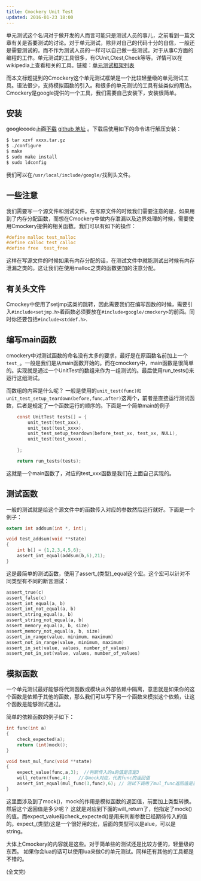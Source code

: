 ```yaml
---
title: Cmockery Unit Test 
updated: 2016-01-23 18:00
---
```


单元测试这个名词对于做开发的人而言可能只是测试人员的事儿，之前看到一篇文章有关是否要测试的讨论。对于单元测试，除非对自己的代码十分的自信，一般还是需要测试的。而不作为测试人员的一样可以自己做一些测试。对于从事C方面的编程的工作。单元测试的工具很多，有CUnit,Ctest,Check等等。详情可以在wikipedia上查看相关的工具。链接：[单元测试框架列表](http://en.wikipedia.org/wiki/List_of_unit_testing_frameworks)

而本文标题提到的Cmockery这个单元测试框架是一个比较轻量级的单元测试工具。语法很少，支持模拟函数的引入。和很多的单元测试的工具有些类似的用法。Cmockery是google提供的一个工具，我们需要自己安装下，安装很简单。

## 安装

~~googlecode上面[下载](https://code.google.com/p/cmockery/)~~ [github 地址](https://github.com/google/cmockery) 。下载后使用如下的命令进行解压安装：

```bash
$ tar xzvf xxxx.tar.gz
$ ./configure
$ make
$ sudo make install
$ sudo ldconfig
```
我们可以在`/usr/local/include/google/`找到头文件。


## 一些注意

我们需要写一个源文件和测试文件。在写原文件的时候我们需要注意的是，如果用到了内存分配函数，而想在Cmockery中做内存泄漏以及边界处理的时候，需要使用Cmockery提供的相关函数。我们可以有如下的操作：

```c
#define malloc test_malloc
#define calloc test_calloc
#define free  test_free

```

这样在写源文件的时候如果有内存分配的话，在测试文件中就能测试出时候有内存泄漏之类的。这让我们在使用malloc之类的函数更加的注意分配。


## 有关头文件

Cmockey中使用了setjmp这类的跳转，因此需要我们在编写函数的时候，需要引入`#include<setjmp.h>`着函数必须要放在`#include<google/cmockery>`的前面。同时你还要包括`#include<stddef.h>`. 


## 编写main函数

cmockery中对测试函数的命名没有太多的要求，最好是在原函数名前加上一个`test_`。一般是我们是从main函数开始的。而在cmockery中，main函数是很简单的。实现就是通过一个UnitTest的数组来作为一组测试的。最后使用run_tests()来运行这组测试。

而数组的内容是什么呢？ 一般是使用的`unit_test(func)和unit_test_setup_teardown(before,func,after)`这两个，前者是直接运行测试函数，后者是规定了一个函数运行的顺序的。下面是一个简单main的例子

```c
	const UnitTest tests[] = {
		unit_test(test_xxx),
		unit_test(test_xxxx),
		unit_test_setup_teardown(before_test_xx, test_xx, NULL),
		unit_test(test_xxxxx),
	
	};

	return run_tests(tests);

```

这就是一个main函数了，对应的test_xxx函数是我们在上面自己实现的。


## 测试函数

一般的测试就是给这个源文件中的函数传入对应的参数然后运行就好。下面是一个例子：

```c
extern int addsum(int *, int);

void test_addsum(void **state)
{
	int b[] = {1,2,3,4,5,6};
	assert_int_equal(addsum(b,6),21);
}

```

这是最简单的测试函数，使用了assert_(类型)_equal这个宏。这个宏可以针对不同类型有不同的断言测试：

```c
assert_true(c)
assert_false(c)
assert_int_equal(a, b)
assert_int_not_equal(a, b)
assert_string_equal(a, b)
assert_string_not_equal(a, b)
assert_memory_equal(a, b, size)
assert_memory_not_equal(a, b, size)
assert_in_range(value, minimum, maximum)
assert_not_in_range(value, minimum, maximum)
assert_in_set(value, values, number_of_values)
assert_not_in_set(value, values, number_of_values)

```

## 模拟函数

一个单元测试最好能够将代测函数或模块从外部依赖中隔离，意思就是如果你的这个函数是依赖于其他的函数，那么我们可以写下另一个函数来模拟这个依赖，让这个函数是能够测试通过。

简单的依赖函数的例子如下：

```c
int func(int a)
{
	check_expected(a);
	return (int)mock();
}

void test_mul_func(void **state)
{
	expect_value(func,a,3);  //判断传入的a的值是否是3
	will_return(func,4);   //与mock对应，代表func的返回值
	assert_int_equal(mul_func(3,func),6); // 测试下调用了mul_func返回值是否等6
}
```
这里面涉及到了mock()，mock的作用是模拟函数的返回值，前面加上类型转换。然后这个返回值是多少呢？ 这就是对应到下面的will_return了，他指定了mock()的值。而expect_value和check_expected()是用来判断参数已经期待传入的值的。expect_(类型)这是一个很好用的宏，后面的类型可以是alue，可以是string。


大体上Cmockery的内容就是这些。对于简单些的测试还是比较方便的，轻量级的东西。 如果你会lua的话可以使用lua来做C的单元测试。同样还有其他的工具都是不错的。

(全文完)
